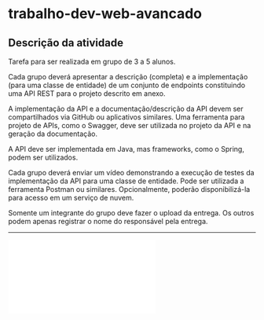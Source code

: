 # trabalho-dev-web-avancado

## Descrição da atividade
Tarefa para ser realizada em grupo de 3 a 5 alunos.

Cada grupo deverá apresentar a descrição (completa) e a implementação (para uma classe de entidade) de um conjunto de endpoints constituindo uma API REST para o projeto descrito em anexo.

A implementação da API e a documentação/descrição da API devem ser compartilhados via GitHub ou aplicativos similares. Uma ferramenta para projeto de APIs, como o Swagger, deve ser utilizada no projeto da API e na geração da documentação.

A API deve ser implementada em Java, mas frameworks, como o Spring, podem ser utilizados.

Cada grupo deverá enviar um vídeo demonstrando a execução de testes da implementação da API para uma classe de entidade. Pode ser utilizada a ferramenta Postman ou similares. Opcionalmente, poderão disponibilizá-la para acesso em um serviço de nuvem.

Somente um integrante do grupo deve fazer o upload da entrega. Os outros podem apenas registrar o nome do responsável pela entrega.

-----------
[![PDF](Trabalho_de_DWA.pdf)](Trabalho_de_DWA.pdf)
